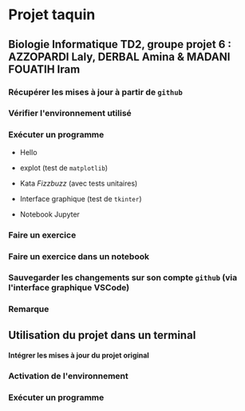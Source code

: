 # Projet taquin

## Biologie Informatique TD2, groupe projet 6 : AZZOPARDI Laly, DERBAL Amina & MADANI FOUATIH Iram


### Récupérer les mises à jour à partir de `github`


### Vérifier l'environnement utilisé


### Exécuter un programme
* Hello

* explot (test de `matplotlib`)
  
* Kata _Fizzbuzz_ (avec tests unitaires)
 
* Interface graphique (test de `tkinter`)

* Notebook Jupyter
  

### Faire un exercice


### Faire un exercice dans un notebook


### Sauvegarder les changements sur son compte `github` (via l'interface graphique VSCode)


### Remarque


## Utilisation du projet dans un terminal


#### Intégrer les mises à jour du projet original


### Activation de l'environnement


### Exécuter un programme

